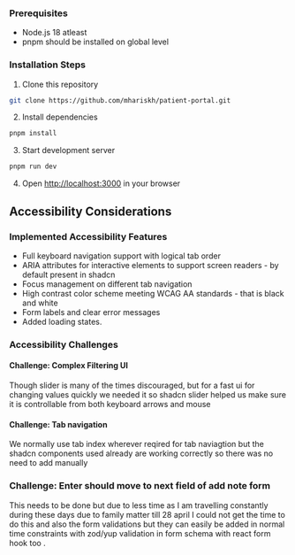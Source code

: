 ### Prerequisites

- Node.js 18 atleast
- pnpm should be installed on global level

### Installation Steps

1. Clone this repository

```bash
git clone https://github.com/mhariskh/patient-portal.git

```

2. Install dependencies

```bash
pnpm install
```

3. Start development server

```bash
pnpm run dev

```

4. Open [http://localhost:3000](http://localhost:3000) in your browser

## Accessibility Considerations

### Implemented Accessibility Features

- Full keyboard navigation support with logical tab order
- ARIA attributes for interactive elements to support screen readers - by default present in shadcn
- Focus management on different tab navigation
- High contrast color scheme meeting WCAG AA standards - that is black and white
- Form labels and clear error messages
- Added loading states.

### Accessibility Challenges

#### Challenge: Complex Filtering UI

Though slider is many of the times discouraged, but for a fast ui for changing values quickly we needed it so shadcn slider helped us make sure it is controllable from both keyboard arrows and mouse

#### Challenge: Tab navigation

We normally use tab index wherever reqired for tab naviagtion but the shadcn components used already are working correctly so there was no need to add manually

### Challenge: Enter should move to next field of add note form

This needs to be done but due to less time as I am travelling constantly during these days due to family matter till 28 april I could not get the time to do this and also the form validations but they can easily be added in normal time constraints with zod/yup validation in form schema with react form hook too .
